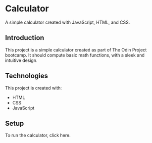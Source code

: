 # Calculator

A simple calculator created with JavaScript, HTML, and CSS.

## Introduction

This project is a simple calculator created as part of The Odin Project bootcamp. It should compute basic math functions, with a sleek and intuitive design.

## Technologies

This project is created with:

- HTML
- CSS
- JavaScript

## Setup

To run the calculator, click here.
